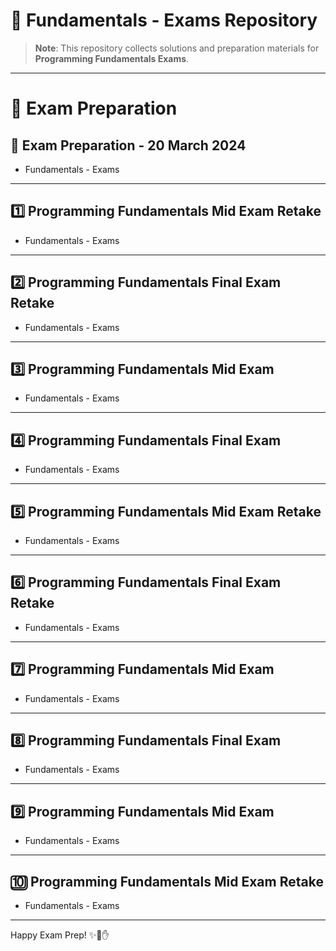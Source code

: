 # 📝 Fundamentals - Exams Repository

> **Note**: This repository collects solutions and preparation materials for **Programming Fundamentals Exams**.

---

# 🎯 Exam Preparation

## 📅 Exam Preparation - 20 March 2024
- Fundamentals - Exams  

---

## 1️⃣ Programming Fundamentals Mid Exam Retake
- Fundamentals - Exams  

---

## 2️⃣ Programming Fundamentals Final Exam Retake
- Fundamentals - Exams  

---

## 3️⃣ Programming Fundamentals Mid Exam
- Fundamentals - Exams  

---

## 4️⃣ Programming Fundamentals Final Exam
- Fundamentals - Exams  

---

## 5️⃣ Programming Fundamentals Mid Exam Retake
- Fundamentals - Exams  

---

## 6️⃣ Programming Fundamentals Final Exam Retake
- Fundamentals - Exams  

---

## 7️⃣ Programming Fundamentals Mid Exam
- Fundamentals - Exams  

---

## 8️⃣ Programming Fundamentals Final Exam
- Fundamentals - Exams  

---

## 9️⃣ Programming Fundamentals Mid Exam
- Fundamentals - Exams  

---

## 🔟 Programming Fundamentals Mid Exam Retake
- Fundamentals - Exams  

---

Happy Exam Prep! ✨🚀✋
